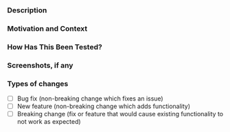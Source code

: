 <!--- Provide a general summary of your changes in the Title above -->

### Description
<!--- Describe your changes in detail -->

### Motivation and Context
<!--- Why is this change required? What problem does it solve? -->
<!--- If it fixes an open issue, please link to the issue here. -->

### How Has This Been Tested?
<!--- Please describe in detail how you tested your changes. -->
<!--- Include details of your testing environment, tests ran to see how -->
<!--- your change affects other areas of the code, etc. -->

### Screenshots, if any

### Types of changes
<!--- What types of changes does your code introduce? Put an `x` in all the boxes that apply: -->
- [ ] Bug fix (non-breaking change which fixes an issue)
- [ ] New feature (non-breaking change which adds functionality)
- [ ] Breaking change (fix or feature that would cause existing functionality to not work as expected)
